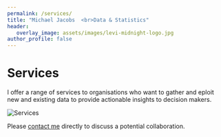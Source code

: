 ```yaml
---
permalink: /services/
title: "Michael Jacobs  <br>Data & Statistics"
header: 
   overlay_image: assets/images/levi-midnight-logo.jpg
author_profile: false
---
```


# Services

I offer a range of services to organisations who want to gather and eploit new and existing data to provide actionable insights to decision makers.

![Services](/master/assets/images/services.PNG)
  
    
Please [contact me](mailto:mjacobsdata@gmail.com) directly to discuss a potential collaboration. 
